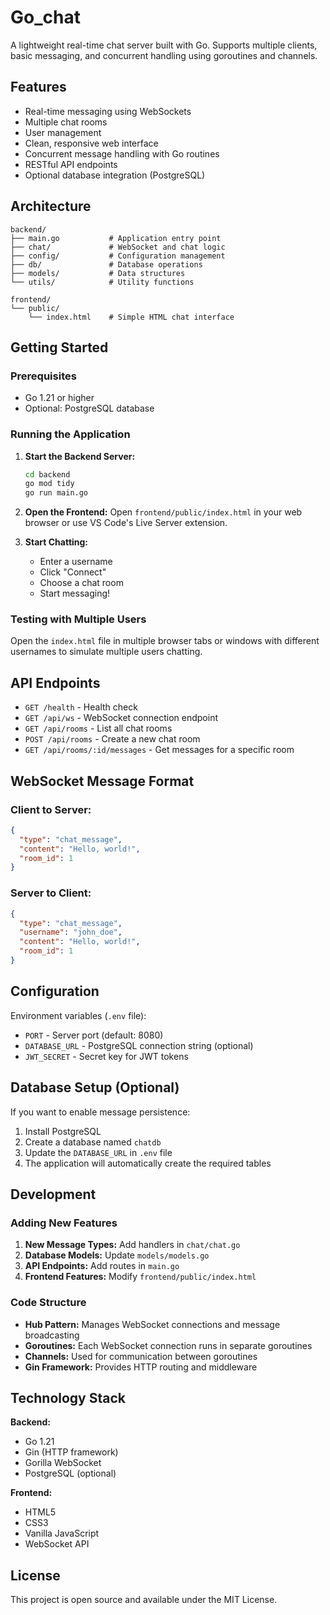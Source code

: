 # Go_chat
A lightweight real-time chat server built with Go. Supports multiple clients, basic messaging, and concurrent handling using goroutines and channels.

## Features

- Real-time messaging using WebSockets
- Multiple chat rooms
- User management
- Clean, responsive web interface
- Concurrent message handling with Go routines
- RESTful API endpoints
- Optional database integration (PostgreSQL)

## Architecture

```
backend/
├── main.go           # Application entry point
├── chat/             # WebSocket and chat logic
├── config/           # Configuration management
├── db/               # Database operations
├── models/           # Data structures
└── utils/            # Utility functions

frontend/
└── public/
    └── index.html    # Simple HTML chat interface
```

## Getting Started

### Prerequisites

- Go 1.21 or higher
- Optional: PostgreSQL database

### Running the Application

1. **Start the Backend Server:**
   ```bash
   cd backend
   go mod tidy
   go run main.go
   ```

2. **Open the Frontend:**
   Open `frontend/public/index.html` in your web browser or use VS Code's Live Server extension.

3. **Start Chatting:**
   - Enter a username
   - Click "Connect"
   - Choose a chat room
   - Start messaging!

### Testing with Multiple Users

Open the `index.html` file in multiple browser tabs or windows with different usernames to simulate multiple users chatting.

## API Endpoints

- `GET /health` - Health check
- `GET /api/ws` - WebSocket connection endpoint
- `GET /api/rooms` - List all chat rooms
- `POST /api/rooms` - Create a new chat room
- `GET /api/rooms/:id/messages` - Get messages for a specific room

## WebSocket Message Format

### Client to Server:
```json
{
  "type": "chat_message",
  "content": "Hello, world!",
  "room_id": 1
}
```

### Server to Client:
```json
{
  "type": "chat_message",
  "username": "john_doe",
  "content": "Hello, world!",
  "room_id": 1
}
```

## Configuration

Environment variables (`.env` file):
- `PORT` - Server port (default: 8080)
- `DATABASE_URL` - PostgreSQL connection string (optional)
- `JWT_SECRET` - Secret key for JWT tokens

## Database Setup (Optional)

If you want to enable message persistence:

1. Install PostgreSQL
2. Create a database named `chatdb`
3. Update the `DATABASE_URL` in `.env` file
4. The application will automatically create the required tables

## Development

### Adding New Features

1. **New Message Types:** Add handlers in `chat/chat.go`
2. **Database Models:** Update `models/models.go`
3. **API Endpoints:** Add routes in `main.go`
4. **Frontend Features:** Modify `frontend/public/index.html`

### Code Structure

- **Hub Pattern:** Manages WebSocket connections and message broadcasting
- **Goroutines:** Each WebSocket connection runs in separate goroutines
- **Channels:** Used for communication between goroutines
- **Gin Framework:** Provides HTTP routing and middleware

## Technology Stack

**Backend:**
- Go 1.21
- Gin (HTTP framework)
- Gorilla WebSocket
- PostgreSQL (optional)

**Frontend:**
- HTML5
- CSS3
- Vanilla JavaScript
- WebSocket API

## License

This project is open source and available under the MIT License.
